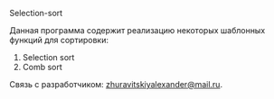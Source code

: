 Selection-sort

Данная программа содержит реализацию некоторых шаблонных функций для сортировки:
1. Selection sort
2. Comb sort

Связь с разработчиком: zhuravitskiyalexander@mail.ru.
